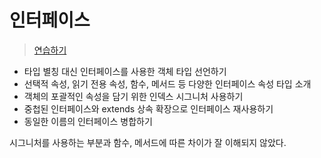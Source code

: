 # 인터페이스

> [연습하기](https://www.learningtypescript.com/interfaces/)

- 타입 별칭 대신 인터페이스를 사용한 객체 타입 선언하기
- 선택적 속성, 읽기 전용 속성, 함수, 메서드 등 다양한 인터페이스 속성 타입 소개
- 객체의 포괄적인 속성을 담기 위한 인덱스 시그니처 사용하기
- 중첩된 인터페이스와 extends 상속 확장으로 인터페이스 재사용하기
- 동일한 이름의 인터페이스 병합하기

시그니처를 사용하는 부분과 함수, 메서드에 따른 차이가 잘 이해되지 않았다.